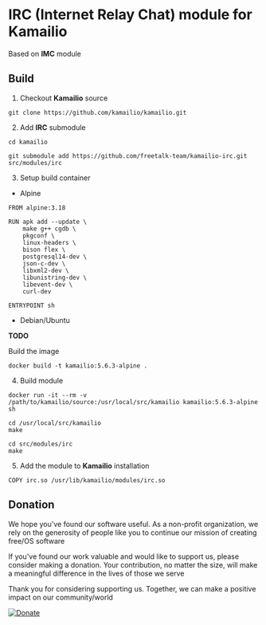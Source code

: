 
# IRC (Internet Relay Chat) module for Kamailio

Based on **IMC** module

## Build

1. Checkout **Kamailio** source

```
git clone https://github.com/kamailio/kamailio.git
```

2. Add **IRC** submodule

```
cd kamailio

git submodule add https://github.com/freetalk-team/kamailio-irc.git src/modules/irc
```

3. Setup build container

- Alpine

```
FROM alpine:3.18

RUN apk add --update \
    make g++ cgdb \
    pkgconf \
    linux-headers \
    bison flex \
    postgresql14-dev \
    json-c-dev \
    libxml2-dev \
    libunistring-dev \
    libevent-dev \
    curl-dev

ENTRYPOINT sh
```

- Debian/Ubuntu

**TODO**

Build the image

```
docker build -t kamailio:5.6.3-alpine .
```

4. Build module

```
docker run -it --rm -v /path/to/kamailio/source:/usr/local/src/kamailio kamailio:5.6.3-alpine sh

cd /usr/local/src/kamailio
make

cd src/modules/irc
make
```

5. Add the module to **Kamailio** installation

```
COPY irc.so /usr/lib/kamailio/modules/irc.so
```


## Donation

We hope you've found our software useful. As a non-profit organization, we rely on the generosity of people like you to continue our mission of creating free/OS software

If you've found our work valuable and would like to support us, please consider making a donation. Your contribution, no matter the size, will make a meaningful difference in the lives of those we serve

Thank you for considering supporting us. Together, we can make a positive impact on our community/world

[![Donate](https://img.shields.io/badge/Donate-PayPal-green.svg)](https://www.paypal.com/cgi-bin/webscr?cmd=_s-xclick&hosted_button_id=XUSKMVK55P35G)
